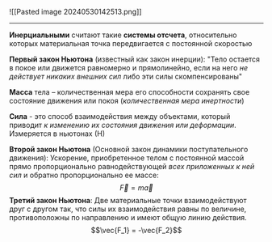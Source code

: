  ![[Pasted image 20240530142513.png]]

---
**Инерциальными** считают такие **системы отсчета**, относительно которых материальная точка передвигается с постоянной скоростью

**Первый закон Ньютона** (известный как закон инерции):
"Тело остается в покое или движется равномерно и прямолинейно, если на него *не действует никаких внешних сил* либо эти силы скомпенсированы"

**Масса** тела – количественная мера его способности сохранять свое состояние движения или покоя (*количественная мера инертности*)

**Сила** - это способ взаимодействия между объектами, который приводит *к изменению их состояния движения или деформации*. Измеряется в ньютонах (Н)

**Второй закон Ньютона** (Основной закон динамики поступательного движения):
Ускорение, приобретенное телом с постоянной массой прямо пропорционально равнодействующей *всех приложенных к ней сил* и обратно пропорционально ее массе: $$\vec{F} = m\vec{a}$$**Третий закон Ньютона**:
Две материальные точки взаимодействуют друг с другом так, что силы их взаимодействия равны по величине, противоположны по направлению и имеют общую линию действия.$$\vec{F_1} = -\vec{F_2}$$





